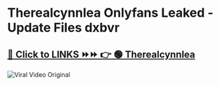 
 # Therealcynnlea Onlyfans Leaked - Update Files dxbvr

## <h2><a href="https://clipsfans.com/Therealcynnlea&ref=git">🔗 Click to LINKS ⏩⏩ 👉 🟢 Therealcynnlea </a></h2>

<a href="https://clipsfans.com/Therealcynnlea&ref=git" rel="nofollow" data-target="animated-image.originalLink"><img src="https://i.ibb.co.com/xMMVF88/686577567.gif" alt="Viral Video Original" style="max-width: 100%; display: inline-block;" data-target="animated-image.originalImage"></a>

